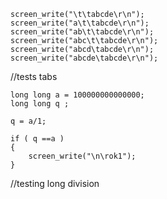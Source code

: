 
    screen_write("\t\tabcde\r\n");
    screen_write("a\t\tabcde\r\n");
    screen_write("ab\t\tabcde\r\n");
    screen_write("abc\t\tabcde\r\n");
    screen_write("abcd\tabcde\r\n");
    screen_write("abcde\tabcde\r\n");


//tests tabs




    long long a = 100000000000000; 
    long long q ;

    q = a/1;

    if ( q ==a )
    {
        screen_write("\n\rok1");
    }
    

//testing long division